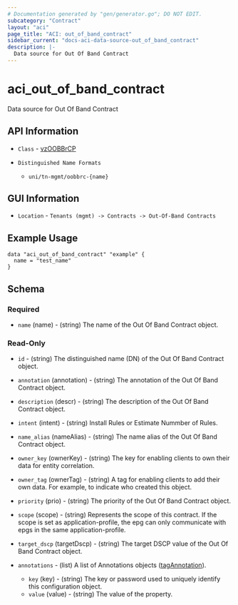 ```yaml
---
# Documentation generated by "gen/generator.go"; DO NOT EDIT.
subcategory: "Contract"
layout: "aci"
page_title: "ACI: out_of_band_contract"
sidebar_current: "docs-aci-data-source-out_of_band_contract"
description: |-
  Data source for Out Of Band Contract
---
```


# aci_out_of_band_contract #

Data source for Out Of Band Contract

## API Information ##

* `Class` - [vzOOBBrCP](https://pubhub.devnetcloud.com/media/model-doc-latest/docs/app/index.html#/objects/vzOOBBrCP/overview)

* `Distinguished Name Formats`
  - `uni/tn-mgmt/oobbrc-{name}`

## GUI Information ##

* `Location` - `Tenants (mgmt) -> Contracts -> Out-Of-Band Contracts`

## Example Usage ##

```hcl
data "aci_out_of_band_contract" "example" {
  name = "test_name"
}
```

## Schema

### Required

* `name` (name) - (string) The name of the Out Of Band Contract object.

### Read-Only

* `id` - (string) The distinguished name (DN) of the Out Of Band Contract object.
* `annotation` (annotation) - (string) The annotation of the Out Of Band Contract object.
* `description` (descr) - (string) The description of the Out Of Band Contract object.
* `intent` (intent) - (string) Install Rules or Estimate Nummber of Rules.
* `name_alias` (nameAlias) - (string) The name alias of the Out Of Band Contract object.
* `owner_key` (ownerKey) - (string) The key for enabling clients to own their data for entity correlation.
* `owner_tag` (ownerTag) - (string) A tag for enabling clients to add their own data. For example, to indicate who created this object.
* `priority` (prio) - (string) The priority of the Out Of Band Contract object.
* `scope` (scope) - (string) Represents the scope of this contract. If the scope is set as application-profile, the epg can only communicate with epgs in the same application-profile.
* `target_dscp` (targetDscp) - (string) The target DSCP value of the Out Of Band Contract object.

* `annotations` - (list) A list of Annotations objects ([tagAnnotation](https://pubhub.devnetcloud.com/media/model-doc-latest/docs/app/index.html#/objects/tagAnnotation/overview)).
  * `key` (key) - (string) The key or password used to uniquely identify this configuration object.
  * `value` (value) - (string) The value of the property.